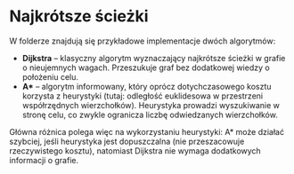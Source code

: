 # Najkrótsze ścieżki

W folderze znajdują się przykładowe implementacje dwóch algorytmów:

* **Dijkstra** – klasyczny algorytm wyznaczający najkrótsze ścieżki w grafie o nieujemnych wagach. Przeszukuje graf bez dodatkowej wiedzy o położeniu celu.
* **A\*** – algorytm informowany, który oprócz dotychczasowego kosztu korzysta z heurystyki (tutaj: odległość euklidesowa w przestrzeni współrzędnych wierzchołków). Heurystyka prowadzi wyszukiwanie w stronę celu, co zwykle ogranicza liczbę odwiedzanych wierzchołków.

Główna różnica polega więc na wykorzystaniu heurystyki: A\* może działać szybciej, jeśli heurystyka jest dopuszczalna (nie przeszacowuje rzeczywistego kosztu), natomiast Dijkstra nie wymaga dodatkowych informacji o grafie.
